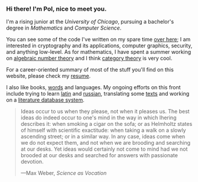 ### Hi there! I'm Pol, nice to meet you.

I'm a rising junior at the *University of Chicago*, pursuing a bachelor's degree in *Mathematics* and *Computer Science*.

You can see some of the code I've written on my spare time [over here](/); I am interested in cryptography and its applications, computer graphics, security, and anything low-level. As for mathematics, I have spent a summer working on [algebraic number theory](/) and I think [category theory](/) is very cool.

For a career-oriented summary of most of the stuff you'll find on this website, please check my [resume](/polgomez_CV.pdf).

I also like books, [words](/words) and languages. My ongoing efforts on this front include trying to learn [latin](/latin) and [russian](/russian), translating some [texts](/translations) and working on a [literature database system](/litdb).

> Ideas occur to us when they please, not when it pleases us. The best ideas do indeed occur to one's mind in the way in which Ihering describes it: when smoking a cigar on the sofa; or as Helmholtz states of himself with scientific exactitude: when taking a walk on a slowly ascending street; or in a similar  way. In any case, ideas come when we do not expect them, and not when we are brooding and searching at our desks. Yet ideas would certainly not come to mind had we not brooded at our desks and searched for answers with passionate devotion.
> <br><p class="has-text-right">—Max Weber, <i>Science as Vocation</i></p>
